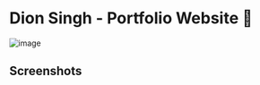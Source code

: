 # Dion Singh - Portfolio Website 🚀

![image](https://user-images.githubusercontent.com/55777067/178392920-6595a7e2-da62-44de-800d-050795f133fb.png)

## Screenshots 
